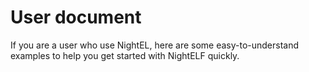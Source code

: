 # User document

If you are a user who use NightEL, here are some easy-to-understand examples to help you get started with NightELF quickly.

